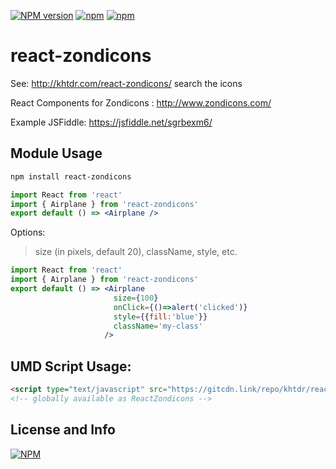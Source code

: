 [![NPM version](https://img.shields.io/npm/v/react-zondicons.svg)](https://www.npmjs.com/package/react-zondicons)
[![npm](https://img.shields.io/npm/dm/react-zondicons.svg)](https://www.npmjs.com/package/react-zondicons)
[![npm](https://img.shields.io/npm/dt/react-zondicons.svg)](https://www.npmjs.com/package/react-zondicons)

# react-zondicons

See: http://khtdr.com/react-zondicons/ search the icons

React Components for Zondicons : http://www.zondicons.com/

Example JSFiddle: https://jsfiddle.net/sgrbexm6/

## Module Usage
```bash
npm install react-zondicons
```

``` jsx
import React from 'react'
import { Airplane } from 'react-zondicons'
export default () => <Airplane />
```

Options:
> size (in pixels, default 20), className, style, etc.
``` jsx
import React from 'react'
import { Airplane } from 'react-zondicons'
export default () => <Airplane
                       size={100}
                       onClick={()=>alert('clicked')}
                       style={{fill:'blue'}}
                       className='my-class'
                     />
```

## UMD Script Usage:

``` html
<script type="text/javascript" src="https://gitcdn.link/repo/khtdr/react-zondicons/master/umd/react-zondicons.min.js"></script>
<!-- globally available as ReactZondicons -->
```

## License and Info

[![NPM](https://nodei.co/npm/react-zondicons.png)](https://npmjs.org/package/react-zondicons)
